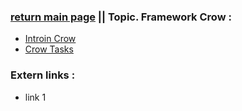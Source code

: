 ### [return main page](../../..//README.md) || Topic. Framework Crow :
* [Introin Crow](INTRO_IN_QT.md)
* [Crow Tasks](#) 

### Extern links :
* link 1
